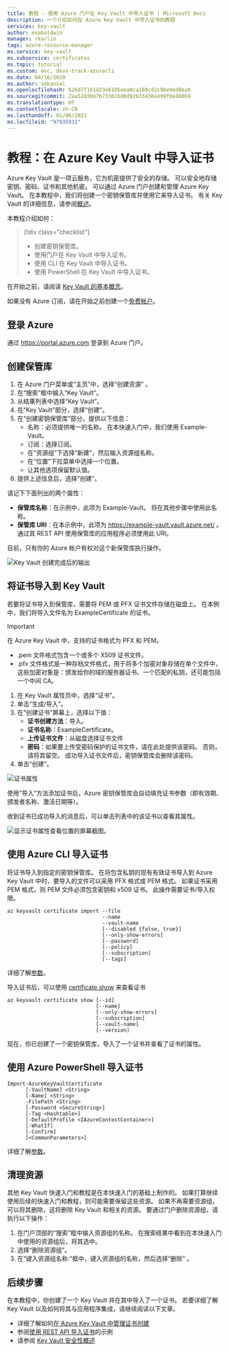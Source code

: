 ```yaml
---
title: 教程 - 使用 Azure 门户在 Key Vault 中导入证书 | Microsoft Docs
description: 一个介绍如何在 Azure Key Vault 中导入证书的教程
services: key-vault
author: msmbaldwin
manager: rkarlin
tags: azure-resource-manager
ms.service: key-vault
ms.subservice: certificates
ms.topic: tutorial
ms.custom: mvc, devx-track-azurecli
ms.date: 04/16/2020
ms.author: sebansal
ms.openlocfilehash: 626d7f161d23e6105eea0ca160cd2c9be0ed0ea0
ms.sourcegitcommit: 2aa52d30e7b733616d6d92633436e499fbe8b069
ms.translationtype: HT
ms.contentlocale: zh-CN
ms.lasthandoff: 01/06/2021
ms.locfileid: "97935931"
---
```

# <a name="tutorial-import-a-certificate-in-azure-key-vault"></a>教程：在 Azure Key Vault 中导入证书

Azure Key Vault 是一项云服务，它为机密提供了安全的存储。 可以安全地存储密钥、密码、证书和其他机密。 可以通过 Azure 门户创建和管理 Azure Key Vault。 在本教程中，我们将创建一个密钥保管库并使用它来导入证书。 有关 Key Vault 的详细信息，请参阅[概述](../general/overview.md)。

本教程介绍如何：

> [!div class="checklist"]
> * 创建密钥保管库。
> * 使用门户在 Key Vault 中导入证书。
> * 使用 CLI 在 Key Vault 中导入证书。
> * 使用 PowerShell 在 Key Vault 中导入证书。


在开始之前，请阅读 [Key Vault 的基本概念](../general/basic-concepts.md)。 

如果没有 Azure 订阅，请在开始之前创建一个[免费帐户](https://azure.microsoft.com/free/?WT.mc_id=A261C142F)。

## <a name="sign-in-to-azure"></a>登录 Azure

通过 https://portal.azure.com 登录到 Azure 门户。

## <a name="create-a-vault"></a>创建保管库

1. 在 Azure 门户菜单或“主页”中，选择“创建资源” 。
2. 在“搜索”框中输入“Key Vault”。
3. 从结果列表中选择“Key Vault”。
4. 在“Key Vault”部分，选择“创建”。
5. 在“创建密钥保管库”部分，提供以下信息：
    - 名称：必须提供唯一的名称。 在本快速入门中，我们使用 Example-Vault。 
    - 订阅：选择订阅。
    - 在“资源组”下选择“新建”，然后输入资源组名称。
    - 在“位置”下拉菜单中选择一个位置。
    - 让其他选项保留默认值。
6. 提供上述信息后，选择“创建”。

请记下下面列出的两个属性：

* **保管库名称**：在示例中，此项为 Example-Vault。 将在其他步骤中使用此名称。
* **保管库 URI**：在本示例中，此项为 https://example-vault.vault.azure.net/ 。 通过其 REST API 使用保管库的应用程序必须使用此 URI。

目前，只有你的 Azure 帐户有权对这个新保管库执行操作。

![Key Vault 创建完成后的输出](../media/certificates/tutorial-import-cert/vault-properties.png)

## <a name="import-a-certificate-to-key-vault"></a>将证书导入到 Key Vault

若要将证书导入到保管库，需要将 PEM 或 PFX 证书文件存储在磁盘上。 在本例中，我们将导入文件名为 ExampleCertificate 的证书。

> [!IMPORTANT]
> 在 Azure Key Vault 中，支持的证书格式为 PFX 和 PEM。 
> - .pem 文件格式包含一个或多个 X509 证书文件。
> - .pfx 文件格式是一种存档文件格式，用于将多个加密对象存储在单个文件中，这些加密对象是：颁发给你的域的服务器证书、一个匹配的私钥，还可能包括一个中间 CA。  

1. 在 Key Vault 属性页中，选择“证书”。
2. 单击“生成/导入”。
3. 在“创建证书”屏幕上，选择以下值：
    - **证书创建方法**：导入。
    - **证书名称**：ExampleCertificate。
    - **上传证书文件**：从磁盘选择证书文件
    - **密码**：如果要上传受密码保护的证书文件，请在此处提供该密码。 否则，请将其留空。 成功导入证书文件后，密钥保管库会删除该密码。
4. 单击“创建”。

![证书属性](../media/certificates/tutorial-import-cert/cert-import.png)

使用“导入”方法添加证书后，Azure 密钥保管库会自动填充证书参数（即有效期、颁发者名称、激活日期等）。

收到证书已成功导入的消息后，可以单击列表中的该证书以查看其属性。 

![显示证书属性查看位置的屏幕截图。](../media/certificates/tutorial-import-cert/current-version-hidden.png)

## <a name="import-a-certificate-using-azure-cli"></a>使用 Azure CLI 导入证书

将证书导入到指定的密钥保管库。 在将包含私钥的现有有效证书导入到 Azure Key Vault 中时，要导入的文件可以采用 PFX 格式或 PEM 格式。 如果证书采用 PEM 格式，则 PEM 文件必须包含密钥和 x509 证书。 此操作需要证书/导入权限。

```azurecli
az keyvault certificate import --file
                               --name
                               --vault-name
                               [--disabled {false, true}]
                               [--only-show-errors]
                               [--password]
                               [--policy]
                               [--subscription]
                               [--tags]
```

详细了解[参数](/cli/azure/keyvault/certificate?view=azure-cli-latest#az-keyvault-certificate-import)。

导入证书后，可以使用 [certificate show](/cli/azure/keyvault/certificate?view=azure-cli-latest#az-keyvault-certificate-show) 来查看证书


```azurecli
az keyvault certificate show [--id]
                             [--name]
                             [--only-show-errors]
                             [--subscription]
                             [--vault-name]
                             [--version]
```

现在，你已创建了一个密钥保管库，导入了一个证书并查看了证书的属性。

## <a name="import-a-certificate-using-azure-powershell"></a>使用 Azure PowerShell 导入证书

```
Import-AzureKeyVaultCertificate
      [-VaultName] <String>
      [-Name] <String>
      -FilePath <String>
      [-Password <SecureString>]
      [-Tag <Hashtable>]
      [-DefaultProfile <IAzureContextContainer>]
      [-WhatIf]
      [-Confirm]
      [<CommonParameters>]
```

详细了解[参数](/powershell/module/azurerm.keyvault/import-azurekeyvaultcertificate?view=azurermps-6.13.0)。


## <a name="clean-up-resources"></a>清理资源

其他 Key Vault 快速入门和教程是在本快速入门的基础上制作的。 如果打算继续使用后续的快速入门和教程，则可能需要保留这些资源。
如果不再需要资源组，可以将其删除，这将删除 Key Vault 和相关的资源。 要通过门户删除资源组，请执行以下操作：

1. 在门户顶部的“搜索”框中输入资源组的名称。 在搜索结果中看到在本快速入门中使用的资源组后，将其选中。
2. 选择“删除资源组”。
3. 在“键入资源组名称:”框中，键入资源组的名称，然后选择“删除” 。


## <a name="next-steps"></a>后续步骤

在本教程中，你创建了一个 Key Vault 并在其中导入了一个证书。 若要详细了解 Key Vault 以及如何将其与应用程序集成，请继续阅读以下文章。

- 详细了解如何[在 Azure Key Vault 中管理证书创建](./create-certificate-scenarios.md)
- 参阅[使用 REST API 导入证书](/rest/api/keyvault/importcertificate/importcertificate)的示例
- 请参阅 [Key Vault 安全性概述](../general/security-overview.md)